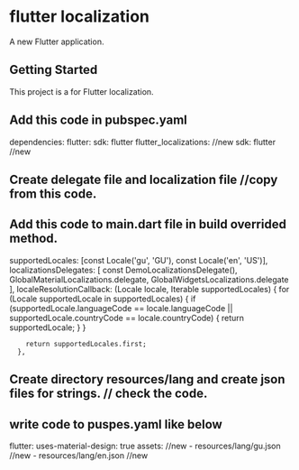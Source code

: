 # flutter localization

A new Flutter application.

## Getting Started

This project is a for Flutter localization.


## Add this code in pubspec.yaml

dependencies:
  flutter:
    sdk: flutter
  flutter_localizations: //new
    sdk: flutter //new
    
## Create delegate file and localization file //copy from this code.

## Add this code to main.dart file in build overrided method.

supportedLocales: [const Locale('gu', 'GU'), const Locale('en', 'US')],
      localizationsDelegates: [
        const DemoLocalizationsDelegate(),
        GlobalMaterialLocalizations.delegate,
        GlobalWidgetsLocalizations.delegate
      ],
      localeResolutionCallback:
          (Locale locale, Iterable<Locale> supportedLocales) {
        for (Locale supportedLocale in supportedLocales) {
          if (supportedLocale.languageCode == locale.languageCode ||
              supportedLocale.countryCode == locale.countryCode) {
            return supportedLocale;
          }
        }

        return supportedLocales.first;
      },
 
 ## Create directory resources/lang and create json files for strings. // check the code.
 
 ## write code to puspes.yaml like below
 
 flutter:
  uses-material-design: true
  assets: //new
    - resources/lang/gu.json //new 
    - resources/lang/en.json //new
 
 
 
 
 
 
